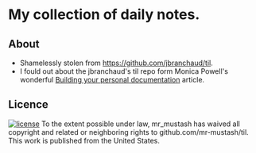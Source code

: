 # My collection of daily notes.

## About
* Shamelessly stolen from https://github.com/jbranchaud/til.
* I fould out about the jbranchaud's til repo form Monica Powell's wonderful [Building your personal documentation](https://github.com/readme/guides/private-documentation) article.

## Licence
[![license](http://i.creativecommons.org/p/zero/1.0/88x31.png)](http://creativecommons.org/publicdomain/zero/1.0/)
To the extent possible under law, mr_mustash has waived all copyright and related or neighboring rights to github.com/mr-mustash/til. This work is published from the United States.
